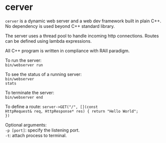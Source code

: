 # cerver

<code>cerver</code> is a dynamic web server and a web dev framework built in plain C++. No dependency is used beyond C++ standard library.

The server uses a thread pool to handle incoming http connections. Routes can be defined using lambda expressions.

All C++ program is written in compliance with RAII paradigm.

To run the server:<br>
<code>bin/webserver run</code>

To see the status of a running server:<br>
<code>bin/webserver stats</code>

To terminate the server:<br>
<code>bin/webserver end</code>

To define a route:
<code>server->GET("/", [](const HttpRequest& req, HttpResponse* res) {
  return "Hello World";
})</code>

Optional arguments:<br>
<code>-p [port]</code>: specify the listening port.<br>
<code>-t</code>: attach process to terminal.<br>
